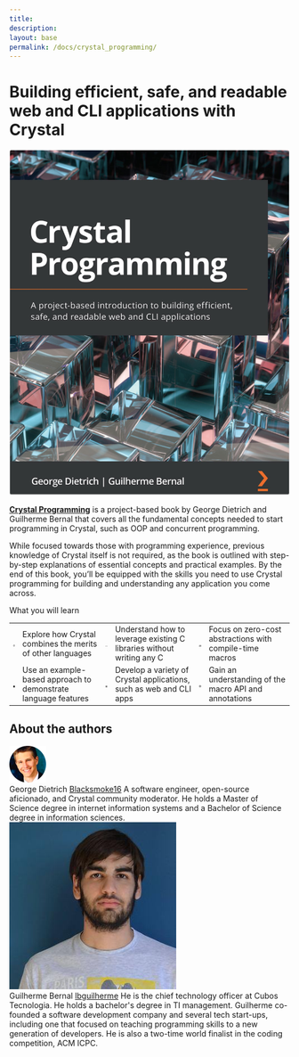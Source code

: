 ```yaml
---
title:
description:
layout: base
permalink: /docs/crystal_programming/
---
```

<div class="book">

  <h1>Building efficient, safe, and readable web and CLI applications with Crystal</h1>

  <div class="wrapper">
    <div class="cover">
      <a href="https://www.amazon.com/Crystal-Programming-project-based-introduction-applications/dp/1801818673/ref=sr_1_2">
        <img src="/assets/docs/crystal_programming.png" />
      </a>
    </div>
    <div class="right-text">
      <p>
        <a href="https://www.amazon.com/Crystal-Programming-project-based-introduction-applications/dp/1801818673/ref=sr_1_2"><b>Crystal Programming</b></a> is a project-based book by George Dietrich and Guilherme Bernal that covers all the fundamental concepts needed to start programming in Crystal, such as OOP and concurrent programming.
      </p>
    </div>
  </div>

  <p>
    While focused towards those with programming experience, previous knowledge of Crystal itself is not required, as the book is outlined with step-by-step explanations of essential concepts and practical examples. By the end of this book, you’ll be equipped with the skills you need to use Crystal programming for building and understanding any application you come across.
  </p>

  <div class="banner center sponsorship">
    <div class="flag">
      What you will learn
    </div>
  </div>

  <table>
    <tr>
      <td>
        <div class="polygon">
          <img src="/assets/docs/sync.png" />
        </div>
      </td>
      <td class="tdtext">
        Explore how Crystal combines the merits of other languages
      </td>
      <td>
        <div class="polygon">
          <img src="/assets/docs/code.png" />
        </div>
      </td>
      <td class="tdtext">
        Understand how to leverage existing C libraries without writing any C
      </td>
      <td>
        <div class="polygon">
          <img src="/assets/docs/clock-fast.png" />
        </div>
      </td>
      <td class="tdtext">
        Focus on zero-cost abstractions with compile-time macros
      </td>
    </tr>
    <tr>
      <td>
        <div class="polygon">
          <img src="/assets/docs/example.png" />
        </div>
      </td>
      <td class="tdtext">
        Use an example-based approach to demonstrate language features
      </td>
      <td>
        <div class="polygon">
          <img src="/assets/docs/apps.png" />
        </div>
      </td>
      <td class="tdtext">
        Develop a variety of Crystal applications, such as web and CLI apps
      </td>
      <td>
        <div class="polygon">
          <img src="/assets/docs/api.png" />
        </div>
      </td>
      <td class="tdtext">
        Gain an understanding of the macro API and annotations
      </td>
    </tr>
  </table>

  <div class="banner sponsorship">
  </div>

  <div>
    <h2>About the authors</h2>

<div class="team-members">
<div class="team-member">
  <img src="/assets/docs/george.png">
  <div class="team-member__inner">
    <span class="member_name">George Dietrich</span>
    <span class="handles">
      <span class="github_handle"><a href="https://github.com/Blacksmoke16" title="GitHub profile"><i class="extra-icons github"></i> Blacksmoke16</a></span>
    </span>
    <span class="member_role">A software engineer, open-source aficionado, and Crystal community moderator. He holds a Master of Science degree in internet information systems and a Bachelor of Science degree in information sciences.
    </span>
  </div>
</div>
<div class="team-member">
  <img src="/assets/docs/guilherme.jpg">
  <div class="team-member__inner">
    <span class="member_name">Guilherme Bernal</span>
    <span class="handles">
      <span class="github_handle"><a href="https://github.com/lbguilherme" title="GitHub profile"><i class="extra-icons github"></i> lbguilherme</a></span>
    </span>
    <span class="member_role">He is the chief technology officer at Cubos Tecnologia. He holds a bachelor's degree in TI management. Guilherme co-founded a software development company and several tech start-ups, including one that focused on teaching programming skills to a new generation of developers. He is also a two-time world finalist in the coding competition, ACM ICPC.
    </span>
  </div>
</div>
</div>
  </div>
</div>
